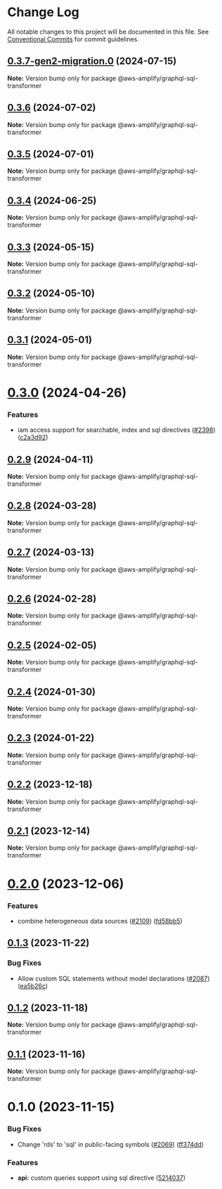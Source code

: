 # Change Log

All notable changes to this project will be documented in this file.
See [Conventional Commits](https://conventionalcommits.org) for commit guidelines.

## [0.3.7-gen2-migration.0](https://github.com/aws-amplify/amplify-category-api/compare/@aws-amplify/graphql-sql-transformer@0.3.6...@aws-amplify/graphql-sql-transformer@0.3.7-gen2-migration.0) (2024-07-15)

**Note:** Version bump only for package @aws-amplify/graphql-sql-transformer

## [0.3.6](https://github.com/aws-amplify/amplify-category-api/compare/@aws-amplify/graphql-sql-transformer@0.3.5...@aws-amplify/graphql-sql-transformer@0.3.6) (2024-07-02)

**Note:** Version bump only for package @aws-amplify/graphql-sql-transformer

## [0.3.5](https://github.com/aws-amplify/amplify-category-api/compare/@aws-amplify/graphql-sql-transformer@0.3.4...@aws-amplify/graphql-sql-transformer@0.3.5) (2024-07-01)

**Note:** Version bump only for package @aws-amplify/graphql-sql-transformer

## [0.3.4](https://github.com/aws-amplify/amplify-category-api/compare/@aws-amplify/graphql-sql-transformer@0.3.3...@aws-amplify/graphql-sql-transformer@0.3.4) (2024-06-25)

**Note:** Version bump only for package @aws-amplify/graphql-sql-transformer

## [0.3.3](https://github.com/aws-amplify/amplify-category-api/compare/@aws-amplify/graphql-sql-transformer@0.3.2...@aws-amplify/graphql-sql-transformer@0.3.3) (2024-05-15)

**Note:** Version bump only for package @aws-amplify/graphql-sql-transformer

## [0.3.2](https://github.com/aws-amplify/amplify-category-api/compare/@aws-amplify/graphql-sql-transformer@0.3.1...@aws-amplify/graphql-sql-transformer@0.3.2) (2024-05-10)

**Note:** Version bump only for package @aws-amplify/graphql-sql-transformer

## [0.3.1](https://github.com/aws-amplify/amplify-category-api/compare/@aws-amplify/graphql-sql-transformer@0.3.0...@aws-amplify/graphql-sql-transformer@0.3.1) (2024-05-01)

**Note:** Version bump only for package @aws-amplify/graphql-sql-transformer

# [0.3.0](https://github.com/aws-amplify/amplify-category-api/compare/@aws-amplify/graphql-sql-transformer@0.2.9...@aws-amplify/graphql-sql-transformer@0.3.0) (2024-04-26)

### Features

- iam access support for searchable, index and sql directives ([#2398](https://github.com/aws-amplify/amplify-category-api/issues/2398)) ([c2a3d92](https://github.com/aws-amplify/amplify-category-api/commit/c2a3d92e89891e9585aa1c26731f132171e271be))

## [0.2.9](https://github.com/aws-amplify/amplify-category-api/compare/@aws-amplify/graphql-sql-transformer@0.2.8...@aws-amplify/graphql-sql-transformer@0.2.9) (2024-04-11)

**Note:** Version bump only for package @aws-amplify/graphql-sql-transformer

## [0.2.8](https://github.com/aws-amplify/amplify-category-api/compare/@aws-amplify/graphql-sql-transformer@0.2.7...@aws-amplify/graphql-sql-transformer@0.2.8) (2024-03-28)

**Note:** Version bump only for package @aws-amplify/graphql-sql-transformer

## [0.2.7](https://github.com/aws-amplify/amplify-category-api/compare/@aws-amplify/graphql-sql-transformer@0.2.6...@aws-amplify/graphql-sql-transformer@0.2.7) (2024-03-13)

**Note:** Version bump only for package @aws-amplify/graphql-sql-transformer

## [0.2.6](https://github.com/aws-amplify/amplify-category-api/compare/@aws-amplify/graphql-sql-transformer@0.2.5...@aws-amplify/graphql-sql-transformer@0.2.6) (2024-02-28)

**Note:** Version bump only for package @aws-amplify/graphql-sql-transformer

## [0.2.5](https://github.com/aws-amplify/amplify-category-api/compare/@aws-amplify/graphql-sql-transformer@0.2.4...@aws-amplify/graphql-sql-transformer@0.2.5) (2024-02-05)

**Note:** Version bump only for package @aws-amplify/graphql-sql-transformer

## [0.2.4](https://github.com/aws-amplify/amplify-category-api/compare/@aws-amplify/graphql-sql-transformer@0.2.3...@aws-amplify/graphql-sql-transformer@0.2.4) (2024-01-30)

**Note:** Version bump only for package @aws-amplify/graphql-sql-transformer

## [0.2.3](https://github.com/aws-amplify/amplify-category-api/compare/@aws-amplify/graphql-sql-transformer@0.2.2...@aws-amplify/graphql-sql-transformer@0.2.3) (2024-01-22)

**Note:** Version bump only for package @aws-amplify/graphql-sql-transformer

## [0.2.2](https://github.com/aws-amplify/amplify-category-api/compare/@aws-amplify/graphql-sql-transformer@0.2.1...@aws-amplify/graphql-sql-transformer@0.2.2) (2023-12-18)

**Note:** Version bump only for package @aws-amplify/graphql-sql-transformer

## [0.2.1](https://github.com/aws-amplify/amplify-category-api/compare/@aws-amplify/graphql-sql-transformer@0.2.0...@aws-amplify/graphql-sql-transformer@0.2.1) (2023-12-14)

**Note:** Version bump only for package @aws-amplify/graphql-sql-transformer

# [0.2.0](https://github.com/aws-amplify/amplify-category-api/compare/@aws-amplify/graphql-sql-transformer@0.1.3...@aws-amplify/graphql-sql-transformer@0.2.0) (2023-12-06)

### Features

- combine heterogeneous data sources ([#2109](https://github.com/aws-amplify/amplify-category-api/issues/2109)) ([fd58bb5](https://github.com/aws-amplify/amplify-category-api/commit/fd58bb5af4249220d17c9751acf677955aed74ea))

## [0.1.3](https://github.com/aws-amplify/amplify-category-api/compare/@aws-amplify/graphql-sql-transformer@0.1.2...@aws-amplify/graphql-sql-transformer@0.1.3) (2023-11-22)

### Bug Fixes

- Allow custom SQL statements without model declarations ([#2087](https://github.com/aws-amplify/amplify-category-api/issues/2087)) ([ea5b26c](https://github.com/aws-amplify/amplify-category-api/commit/ea5b26cd554f5c74b6431cbad6ccf60ab556478f))

## [0.1.2](https://github.com/aws-amplify/amplify-category-api/compare/@aws-amplify/graphql-sql-transformer@0.1.1...@aws-amplify/graphql-sql-transformer@0.1.2) (2023-11-18)

**Note:** Version bump only for package @aws-amplify/graphql-sql-transformer

## [0.1.1](https://github.com/aws-amplify/amplify-category-api/compare/@aws-amplify/graphql-sql-transformer@0.1.0...@aws-amplify/graphql-sql-transformer@0.1.1) (2023-11-16)

**Note:** Version bump only for package @aws-amplify/graphql-sql-transformer

# 0.1.0 (2023-11-15)

### Bug Fixes

- Change 'rds' to 'sql' in public-facing symbols ([#2069](https://github.com/aws-amplify/amplify-category-api/issues/2069)) ([ff374dd](https://github.com/aws-amplify/amplify-category-api/commit/ff374dd8398d3f1138a31669b1a5962122039437))

### Features

- **api:** custom queries support using sql directive ([5214037](https://github.com/aws-amplify/amplify-category-api/commit/52140374ca974956c5d5eac09fec91a51cfc9027))
